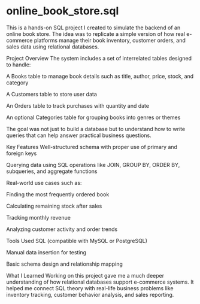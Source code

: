 # online_book_store.sql
This is a hands-on SQL project I created to simulate the backend of an online book store. The idea was to replicate a simple version of how real e-commerce platforms manage their book inventory, customer orders, and sales data using relational databases.

Project Overview
The system includes a set of interrelated tables designed to handle:

A Books table to manage book details such as title, author, price, stock, and category

A Customers table to store user data

An Orders table to track purchases with quantity and date

An optional Categories table for grouping books into genres or themes

The goal was not just to build a database but to understand how to write queries that can help answer practical business questions.

Key Features
Well-structured schema with proper use of primary and foreign keys

Querying data using SQL operations like JOIN, GROUP BY, ORDER BY, subqueries, and aggregate functions

Real-world use cases such as:

Finding the most frequently ordered book

Calculating remaining stock after sales

Tracking monthly revenue

Analyzing customer activity and order trends

Tools Used
SQL (compatible with MySQL or PostgreSQL)

Manual data insertion for testing

Basic schema design and relationship mapping

What I Learned
Working on this project gave me a much deeper understanding of how relational databases support e-commerce systems. It helped me connect SQL theory with real-life business problems like inventory tracking, customer behavior analysis, and sales reporting.
